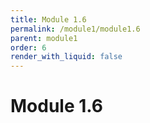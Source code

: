 ```yaml
---
title: Module 1.6
permalink: /module1/module1.6
parent: module1
order: 6
render_with_liquid: false
---
```


# Module 1.6
